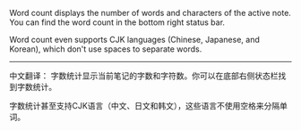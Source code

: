 Word count displays the number of words and characters of the active note. You can find the word count in the bottom right status bar.

Word count even supports CJK languages (Chinese, Japanese, and Korean), which don't use spaces to separate words.


---

中文翻译：
字数统计显示当前笔记的字数和字符数。你可以在底部右侧状态栏找到字数统计。

字数统计甚至支持CJK语言（中文、日文和韩文），这些语言不使用空格来分隔单词。